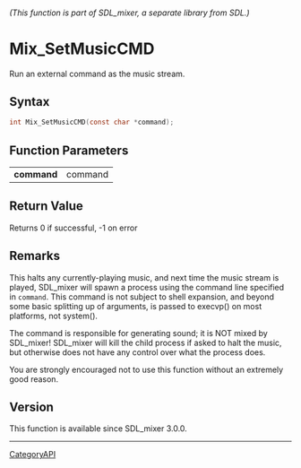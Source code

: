###### (This function is part of SDL_mixer, a separate library from SDL.)
# Mix_SetMusicCMD

Run an external command as the music stream.

## Syntax

```c
int Mix_SetMusicCMD(const char *command);

```

## Function Parameters

|                 |         |
| --------------- | ------- |
| **command**     | command |

## Return Value

Returns 0 if successful, -1 on error

## Remarks

This halts any currently-playing music, and next time the music stream is
played, SDL_mixer will spawn a process using the command line specified in
`command`. This command is not subject to shell expansion, and beyond some
basic splitting up of arguments, is passed to execvp() on most platforms,
not system().

The command is responsible for generating sound; it is NOT mixed by
SDL_mixer! SDL_mixer will kill the child process if asked to halt the
music, but otherwise does not have any control over what the process does.

You are strongly encouraged not to use this function without an extremely
good reason.

## Version

This function is available since SDL_mixer 3.0.0.

----
[CategoryAPI](CategoryAPI.md)
